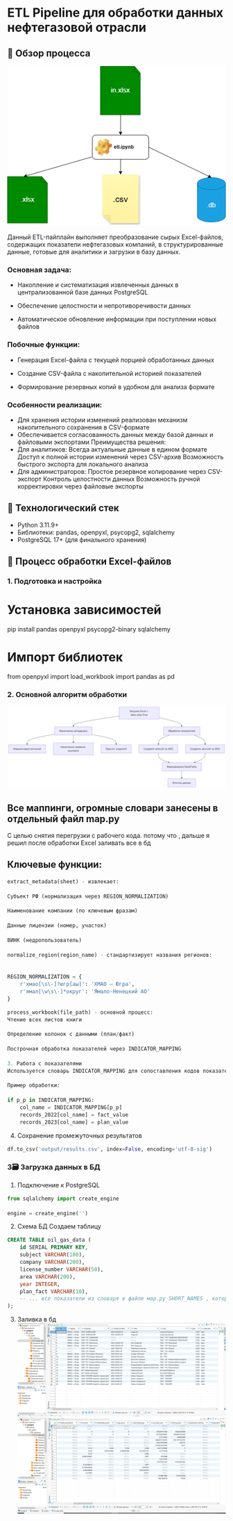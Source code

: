 # ETL Pipeline для обработки данных нефтегазовой отрасли

## 📌 Обзор процесса
![screen](etl_project/results/workflow.png)

Данный ETL-пайплайн выполняет преобразование сырых Excel-файлов, содержащих показатели нефтегазовых компаний, в структурированные данные, готовые для аналитики и загрузки в базу данных.
### Основная задача:

* Накопление и систематизация извлеченных данных в централизованной базе данных PostgreSQL

* Обеспечение целостности и непротиворечивости данных

* Автоматическое обновление информации при поступлении новых файлов

### Побочные функции:

* Генерация Excel-файла с текущей порцией обработанных данных

* Создание CSV-файла с накопительной историей показателей

* Формирование резервных копий в удобном для анализа формате

### Особенности реализации:

* Для хранения истории изменений реализован механизм накопительного сохранения в CSV-формате
* Обеспечивается согласованность данных между базой данных и файловыми экспортами
Преимущества решения:
* Для аналитиков:
Всегда актуальные данные в едином формате
Доступ к полной истории изменений через CSV-архив
Возможность быстрого экспорта для локального анализа
* Для администраторов:
Простое резервное копирование через CSV-экспорт
Контроль целостности данных
Возможность ручной корректировки через файловые экспорты

## 🔧 Технологический стек
- Python 3.11.9+
- Библиотеки: pandas, openpyxl, psycopg2, sqlalchemy
- PostgreSQL 17+ (для финального хранения)

## 🔄 Процесс обработки Excel-файлов

### 1. Подготовка и настройка

# Установка зависимостей
pip install pandas openpyxl psycopg2-binary sqlalchemy

# Импорт библиотек
from openpyxl import load_workbook
import pandas as pd

### 2. Основной алгоритм обработки
![screen](etl_project/results/scheme.png)
## Все маппинги, огромные словари занесены в отдельный файл map.py
С целью снятия перегрузки с рабочего кода.
потому что , дальше я решил после обработки Excel заливать все в бд
## Ключевые функции:
```python
extract_metadata(sheet) - извлекает:

Субъект РФ (нормализация через REGION_NORMALIZATION)

Наименование компании (по ключевым фразам)

Данные лицензии (номер, участок)

ВИНК (недропользователь)

normalize_region(region_name) - стандартизирует названия регионов:


REGION_NORMALIZATION = {
    r'хмао[\s\-]?югр[аы]': 'ХМАО — Югра',
    r'ямал[\w\s\-]*округ': 'Ямало-Ненецкий АО'
}

```
```python
process_workbook(file_path) - основной процесс:
Чтение всех листов книги

Определение колонок с данными (план/факт)

Построчная обработка показателей через INDICATOR_MAPPING

3. Работа с показателями
Используется словарь INDICATOR_MAPPING для сопоставления кодов показателей (например "1.1.") с их полными названиями.

Пример обработки:

if p_p in INDICATOR_MAPPING:
    col_name = INDICATOR_MAPPING[p_p]
    records_2022[col_name] = fact_value
    records_2023[col_name] = plan_value
```
4. Сохранение промежуточных результатов
```python
df.to_csv('output/results.csv', index=False, encoding='utf-8-sig')
```
### 3🗃️ Загрузка данных в БД

1. Подключение к PostgreSQL
```python
from sqlalchemy import create_engine

engine = create_engine('')
```
2. Схема БД
Создаем таблицу
```sql
CREATE TABLE oil_gas_data (
    id SERIAL PRIMARY KEY,
    subject VARCHAR(100),
    company VARCHAR(200),
    license_number VARCHAR(50),
    area VARCHAR(200),
    year INTEGER,
    plan_fact VARCHAR(10),
    -- ... все показатели из словаря в файле мap.py SHORT_NAMES , которые получает пункт из словаря INDICATOR_MAPPING, выдает короткое латинское название для создания --уникальной колонки в бд
);
```
3. Заливка в бд
![screen](etl_project/results/image.png)
![screen](etl_project/results/image2.png)
